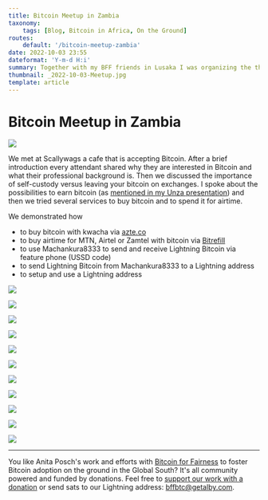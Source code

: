 ```yaml
---
title: Bitcoin Meetup in Zambia
taxonomy:
    tags: [Blog, Bitcoin in Africa, On the Ground]
routes:
    default: '/bitcoin-meetup-zambia'
date: 2022-10-03 23:55
dateformat: 'Y-m-d H:i'
summary: Together with my BFF friends in Lusaka I was organizing the third Zambian Bitcoin for Fairness meetup. Here is what happened including pictures.
thumbnail: _2022-10-03-Meetup.jpg
template: article
---
```


# Bitcoin Meetup in Zambia

![](_2022-10-03-Meetup.jpg)

We met at Scallywags a cafe that is accepting Bitcoin. After a brief introduction every attendant shared why they are interested in Bitcoin and what their professional background is. Then we discussed the importance of self-custody versus leaving your bitcoin on exchanges. I spoke about the possibilities to earn bitcoin (as [mentioned in my Unza presentation](/bitcoin-unza)) and then we tried several services to buy bitcoin and to spend it for airtime. 

We demonstrated how

* to buy bitcoin with kwacha via [azte.co](https://azte.co)
* to buy airtime for MTN, Airtel or Zamtel with bitcoin via [Bitrefill](https://bitrefill.com)
* to use Machankura8333 to send and receive Lightning Bitcoin via feature phone (USSD code)
* to send Lightning Bitcoin from Machankura8333 to a Lightning address
* to setup and use a Lightning address

![](_2022-10-03-Meetup-02.jpg)

![](_2022-10-03-meetup-zambia1-1.JPG)

![](_2022-10-03-meetup-Zambia-4.JPG)

![](_2022-10-03-meetup-Zambia-5.JPG)

![](_2022-10-03-meetup-Zambia-6.JPG)

![](_2022-10-03-meetup-zambia1-2.JPG)

![](_2022-10-03-meetup-Zambia-1.JPG)

![](_2022-10-03-meetup-Zambia-2.JPG)

![](_2022-10-03-meetup-Zambia-3.JPG)

![](_2022-10-03-meetup-zambia1-3.JPG)

![](_2022-10-03-meetup-zambia1-4.JPG)

---

You like Anita Posch's work and efforts with [Bitcoin for Fairness](https://bffbtc.org) to foster Bitcoin adoption on the ground in the Global South? It's all community powered and funded by donations. Feel free to [support our work with a donation](https://anita.link/donate) or send sats to our Lightning address: bffbtc@getalby.com.